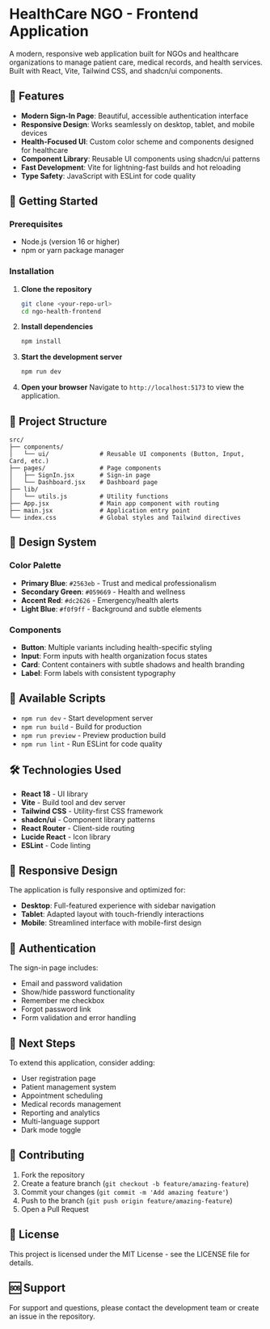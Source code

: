 # HealthCare NGO - Frontend Application

A modern, responsive web application built for NGOs and healthcare organizations to manage patient care, medical records, and health services. Built with React, Vite, Tailwind CSS, and shadcn/ui components.

## 🌟 Features

- **Modern Sign-In Page**: Beautiful, accessible authentication interface
- **Responsive Design**: Works seamlessly on desktop, tablet, and mobile devices
- **Health-Focused UI**: Custom color scheme and components designed for healthcare
- **Component Library**: Reusable UI components using shadcn/ui patterns
- **Fast Development**: Vite for lightning-fast builds and hot reloading
- **Type Safety**: JavaScript with ESLint for code quality

## 🚀 Getting Started

### Prerequisites

- Node.js (version 16 or higher)
- npm or yarn package manager

### Installation

1. **Clone the repository**
   ```bash
   git clone <your-repo-url>
   cd ngo-health-frontend
   ```

2. **Install dependencies**
   ```bash
   npm install
   ```

3. **Start the development server**
   ```bash
   npm run dev
   ```

4. **Open your browser**
   Navigate to `http://localhost:5173` to view the application.

## 📁 Project Structure

```
src/
├── components/
│   └── ui/              # Reusable UI components (Button, Input, Card, etc.)
├── pages/               # Page components
│   ├── SignIn.jsx       # Sign-in page
│   └── Dashboard.jsx    # Dashboard page
├── lib/
│   └── utils.js         # Utility functions
├── App.jsx              # Main app component with routing
├── main.jsx             # Application entry point
└── index.css            # Global styles and Tailwind directives
```

## 🎨 Design System

### Color Palette
- **Primary Blue**: `#2563eb` - Trust and medical professionalism
- **Secondary Green**: `#059669` - Health and wellness
- **Accent Red**: `#dc2626` - Emergency/health alerts
- **Light Blue**: `#f0f9ff` - Background and subtle elements

### Components
- **Button**: Multiple variants including health-specific styling
- **Input**: Form inputs with health organization focus states
- **Card**: Content containers with subtle shadows and health branding
- **Label**: Form labels with consistent typography

## 🔧 Available Scripts

- `npm run dev` - Start development server
- `npm run build` - Build for production
- `npm run preview` - Preview production build
- `npm run lint` - Run ESLint for code quality

## 🛠️ Technologies Used

- **React 18** - UI library
- **Vite** - Build tool and dev server
- **Tailwind CSS** - Utility-first CSS framework
- **shadcn/ui** - Component library patterns
- **React Router** - Client-side routing
- **Lucide React** - Icon library
- **ESLint** - Code linting

## 📱 Responsive Design

The application is fully responsive and optimized for:
- **Desktop**: Full-featured experience with sidebar navigation
- **Tablet**: Adapted layout with touch-friendly interactions
- **Mobile**: Streamlined interface with mobile-first design

## 🔐 Authentication

The sign-in page includes:
- Email and password validation
- Show/hide password functionality
- Remember me checkbox
- Forgot password link
- Form validation and error handling

## 🎯 Next Steps

To extend this application, consider adding:
- User registration page
- Patient management system
- Appointment scheduling
- Medical records management
- Reporting and analytics
- Multi-language support
- Dark mode toggle

## 🤝 Contributing

1. Fork the repository
2. Create a feature branch (`git checkout -b feature/amazing-feature`)
3. Commit your changes (`git commit -m 'Add amazing feature'`)
4. Push to the branch (`git push origin feature/amazing-feature`)
5. Open a Pull Request

## 📄 License

This project is licensed under the MIT License - see the LICENSE file for details.

## 🆘 Support

For support and questions, please contact the development team or create an issue in the repository. 